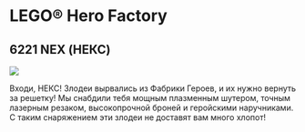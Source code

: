 # LEGO® Hero Factory

## 6221 NEX (НЕКС)

![](https://www.lego.com/cdn/product-assets/product.img.pri/6221_prod.jpg)

Входи, НЕКС! Злодеи вырвались из Фабрики Героев, и их нужно вернуть за решетку! Мы снабдили тебя мощным плазменным шутером, точным лазерным резаком, высокопрочной броней и геройскими наручниками. С таким снаряжением эти злодеи не доставят вам много хлопот!